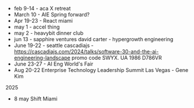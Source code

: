
- feb 9-14 - aca X retreat
- March 10 - AIE Spring forward?
- Apr 19-23 - React miami
- may 1 - accel thing
- may 2 - heavybit dinner club
- jun 13 - sapphire ventures david carter - hypergrowth engineering
- June 19-22 - seattle cascadiajs - https://cascadiajs.com/2024/talks/software-30-and-the-ai-engineering-landscape promo code SWYX. UA 1986 D786VR
- June 23-27 - AI Eng World's Fair
- Aug 20-22 Enterprise Technology Leadership Summit Las Vegas - Gene Kim

2025

- 8 may Shift Miami
